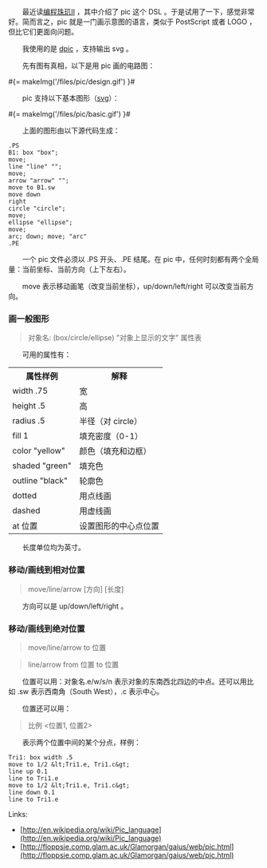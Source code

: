 　　最近读[编程珠玑II](http://book.douban.com/subject/3234692/) ，其中介绍了 pic 这个 DSL 。于是试用了一下，感觉非常好。简而言之，pic 就是一门画示意图的语言，类似于 PostScript 或者 LOGO ，但比它们更面向问题。

　　我使用的是 [dpic](https://ece.uwaterloo.ca/~aplevich/dpic/) ，支持输出 svg 。

　　先有图有真相，以下是用 pic 画的电路图：

<p class="center">#{= makeImg('/files/pic/design.gif') }#</p>

　　pic 支持以下基本图形（[svg](/files/pic/basic.svg)）：

<p class="center">#{= makeImg('/files/pic/basic.gif') }#</p>

　　上面的图形由以下源代码生成：

```
.PS
B1: box "box";
move;
line "line" "";
move;
arrow "arrow" "";
move to B1.sw
move down
right
circle "circle";
move;
ellipse "ellipse";
move;
arc; down; move; "arc"
.PE
```

　　一个 pic 文件必须以 .PS 开头、.PE 结尾。在 pic 中，任何时刻都有两个全局量：当前坐标、当前方向（上下左右）。

　　move 表示移动画笔（改变当前坐标），up/down/left/right 可以改变当前方向。

### 画一般图形

> 对象名: (box/circle/ellipse) "对象上显示的文字" 属性表

　　可用的属性有：

<table style="width: 100%">
<tr><th>属性样例</th><th>解释</th></tr>
<tr><td>width .75</td><td>宽</td></tr>
<tr><td>height .5</td><td>高</td></tr>
<tr><td>radius .5</td><td>半径（对 circle）</td></tr>
<tr><td>fill 1</td><td>填充密度（0-1）</td></tr>
<tr><td>color "yellow"</td><td>颜色（填充和边框）</td></tr>
<tr><td>shaded "green"</td><td>填充色</td></tr>
<tr><td>outline "black"</td><td>轮廓色</td></tr>
<tr><td>dotted</td><td>用点线画</td></tr>
<tr><td>dashed</td><td>用虚线画</td></tr>
<tr><td>at 位置</td><td>设置图形的中心点位置</td></tr>
</table>

　　长度单位均为英寸。

### 移动/画线到相对位置

> move/line/arrow [方向] [长度]

　　方向可以是 up/down/left/right 。

### 移动/画线到绝对位置

> move/line/arrow to 位置

> line/arrow from 位置 to 位置

　　位置可以用：对象名.e/w/s/n 表示对象的东南西北四边的中点。还可以用比如 .sw 表示西南角（South West），.c 表示中心。

　　位置还可以用：

> 比例 &lt;位置1, 位置2&gt;

　　表示两个位置中间的某个分点，样例：

```
Tri1: box width .5
move to 1/2 &lt;Tri1.e, Tri1.c&gt;
line up 0.1
line to Tri1.e
move to 1/2 &lt;Tri1.e, Tri1.c&gt;
line down 0.1
line to Tri1.e
```

Links:

* [http://en.wikipedia.org/wiki/Pic_language](http://en.wikipedia.org/wiki/Pic_language)
* [http://floppsie.comp.glam.ac.uk/Glamorgan/gaius/web/pic.html](http://floppsie.comp.glam.ac.uk/Glamorgan/gaius/web/pic.html)

